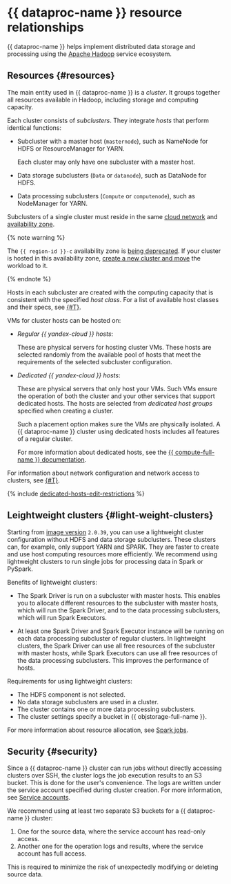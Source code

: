 # {{ dataproc-name }} resource relationships

{{ dataproc-name }} helps implement distributed data storage and processing using the [Apache Hadoop](http://hadoop.apache.org) service ecosystem.

## Resources {#resources}

The main entity used in {{ dataproc-name }} is a _cluster_. It groups together all resources available in Hadoop, including storage and computing capacity.

Each cluster consists of _subclusters_. They integrate _hosts_ that perform identical functions:

* Subcluster with a master host (`masternode`), such as NameNode for HDFS or ResourceManager for YARN.

   Each cluster may only have one subcluster with a master host.

* Data storage subclusters (`Data` or `datanode`), such as DataNode for HDFS.
* Data processing subclusters (`Compute` or `computenode`), such as NodeManager for YARN.

Subclusters of a single cluster must reside in the same [cloud network](../../vpc/concepts/network.md#network) and [availability zone](../../overview/concepts/geo-scope.md).

{% note warning %}

The `{{ region-id }}-c` availability zone is [being deprecated](/blog/posts/2023/08/new-availability-zone). If your cluster is hosted in this availability zone, [create a new cluster and move](../operations/migration-to-an-availability-zone.md) the workload to it.

{% endnote %}

Hosts in each subcluster are created with the computing capacity that is consistent with the specified _host class_. For a list of available host classes and their specs, see [{#T}](instance-types.md).



VMs for cluster hosts can be hosted on:

* _Regular {{ yandex-cloud }} hosts_:

   These are physical servers for hosting cluster VMs. These hosts are selected randomly from the available pool of hosts that meet the requirements of the selected subcluster configuration.

* _Dedicated {{ yandex-cloud }} hosts_:

   These are physical servers that only host your VMs. Such VMs ensure the operation of both the cluster and your other services that support dedicated hosts. The hosts are selected from _dedicated host groups_ specified when creating a cluster.

   Such a placement option makes sure the VMs are physically isolated. A {{ dataproc-name }} cluster using dedicated hosts includes all features of a regular cluster.

   For more information about dedicated hosts, see the [{{ compute-full-name }} documentation](../../compute/concepts/dedicated-host.md).


For information about network configuration and network access to clusters, see [{#T}](network.md).

{% include [dedicated-hosts-edit-restrictions](../../_includes/data-proc/note-vm-edit-restrictions.md) %}

## Leightweight clusters {#light-weight-clusters}

Starting from [image version](./environment.md) `2.0.39`, you can use a lightweight cluster configuration without HDFS and data storage subclusters. These clusters can, for example, only support YARN and SPARK. They are faster to create and use host computing resources more efficiently. We recommend using lightweight clusters to run single jobs for processing data in Spark or PySpark.

Benefits of lightweight clusters:

* The Spark Driver is run on a subcluster with master hosts. This enables you to allocate different resources to the subcluster with master hosts, which will run the Spark Driver, and to the data processing subclusters, which will run Spark Executors.

* At least one Spark Driver and Spark Executor instance will be running on each data processing subcluster of regular clusters. In lightweight clusters, the Spark Driver can use all free resources of the subcluster with master hosts, while Spark Executors can use all free resources of the data processing subclusters. This improves the performance of hosts.

Requirements for using lightweight clusters:

* The HDFS component is not selected.
* No data storage subclusters are used in a cluster.
* The cluster contains one or more data processing subclusters.
* The cluster settings specify a bucket in {{ objstorage-full-name }}.

For more information about resource allocation, see [Spark jobs](./spark-sql.md#resource-management).

## Security {#security}

Since a {{ dataproc-name }} cluster can run jobs without directly accessing clusters over SSH, the cluster logs the job execution results to an S3 bucket. This is done for the user's convenience. The logs are written under the service account specified during cluster creation. For more information, see [Service accounts](../../iam/concepts/users/service-accounts.md).

We recommend using at least two separate S3 buckets for a {{ dataproc-name }} cluster:

1. One for the source data, where the service account has read-only access.
1. Another one for the operation logs and results, where the service account has full access.

This is required to minimize the risk of unexpectedly modifying or deleting source data.
